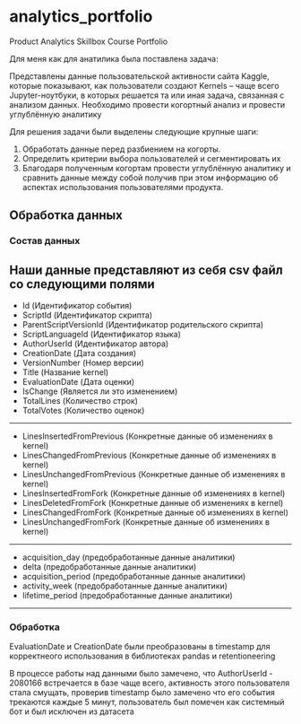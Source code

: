 # analytics_portfolio
Product Analytics Skillbox Course Portfolio

Для меня как для анатилика была поставлена задача:

Представлены данные пользовательской активности сайта Kaggle, которые показывают, как пользователи создают Kernels – чаще всего Jupyter-ноутбуки, в которых решается та или иная задача, связанная с анализом данных. Необходимо провести когортный анализ и провести углублённую аналитику

Для решения задачи были выделены следующие крупные шаги:

1) Обработать данные перед разбиением на когорты.
2) Определить критерии выбора пользователей и сегментировать их
3) Благодаря полученным когортам провести углублённую аналитику и сравнить данные между собой получив при этом информацию об аспектах использования пользователями продукта.

## Обработка данных

### Состав данных
Наши данные представляют из себя csv файл со следующими полями
----
- Id (Идентификатор события)
- ScriptId (Идентификатор скрипта)
- ParentScriptVersionId (Идентификатор родительского скрипта)
- ScriptLanguageId (Идентификатор языка)
- AuthorUserId (Идентификатор автора)
- CreationDate (Дата создания)
- VersionNumber (Номер версии)
- Title (Название kernel)
- EvaluationDate (Дата оценки)
- IsChange (Является ли это изменением)
- TotalLines (Количество строк)
- TotalVotes (Количество оценок)
----
- LinesInsertedFromPrevious (Конкретные данные об изменениях в kernel)
- LinesChangedFromPrevious (Конкретные данные об изменениях в kernel)
- LinesUnchangedFromPrevious (Конкретные данные об изменениях в kernel)
- LinesInsertedFromFork (Конкретные данные об изменениях в kernel)
- LinesDeletedFromFork (Конкретные данные об изменениях в kernel)
- LinesChangedFromFork (Конкретные данные об изменениях в kernel)
- LinesUnchangedFromFork (Конкретные данные об изменениях в kernel)
----
- acquisition_day (предобработанные данные аналитики)
- delta (предобработанные данные аналитики)
- acquisition_period (предобработанные данные аналитики)
- activity_week (предобработанные данные аналитики)
- lifetime_period (предобработанные данные аналитики)
----

### Обработка
EvaluationDate и CreationDate были преобразованы в timestamp для корректнеого использования в библиотеках pandas и retentioneering

В процессе работы над данными было замечено, что AuthorUserId - 2080166 встречается в базе чаще всего, активность этого пользователя стала смущать, проверив timestamp было замечено что его события трекаются каждые 5 минут, пользователь был помечен как системный бот и был исключен из датасета
